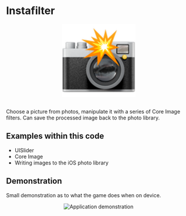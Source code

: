 # Instafilter
<p align="center">
  <img src="demo/app-icon.png " alt="Instafilter application icon"
	  title="Instafilter application icon" align="center" width="200" height="200" />
</p>
</br>
Choose a picture from photos, manipulate it with a series of Core Image filters.  Can save the processed image back to the photo library.

## Examples within this code
- UISlider
- Core Image
- Writing images to the iOS photo library

## Demonstration
Small demonstration as to what the game does when on device.
</br>
<p align="center">
<img src="demo/instafilter.gif" alt="Application demonstration"
	title="Instafilter demonstration" width="250" height="500" />
</p>
